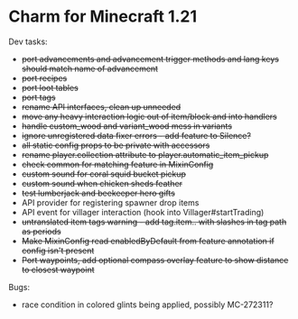 # Charm for Minecraft 1.21

Dev tasks:
- ~~port advancements and advancement trigger methods and lang keys should match name of advancement~~
- ~~port recipes~~
- ~~port loot tables~~
- ~~port tags~~
- ~~rename API interfaces, clean up unneeded~~
- ~~move any heavy interaction logic out of item/block and into handlers~~
- ~~handle custom_wood and variant_wood mess in variants~~
- ~~ignore unregistered data fixer errors - add feature to Silence?~~
- ~~all static config props to be private with accessors~~
- ~~rename player.collection attribute to player.automatic_item_pickup~~
- ~~check common for matching feature in MixinConfig~~
- ~~custom sound for coral squid bucket pickup~~
- ~~custom sound when chicken sheds feather~~
- ~~test lumberjack and beekeeper hero gifts~~
- API provider for registering spawner drop items 
- API event for villager interaction (hook into Villager#startTrading)
- ~~untranslated item tags warning - add tag.item.<namespace>.<path> with slashes in tag path as periods~~
- ~~Make MixinConfig read enabledByDefault from feature annotation if config isn't present~~
- ~~Port waypoints, add optional compass overlay feature to show distance to closest waypoint~~

Bugs:
- race condition in colored glints being applied, possibly MC-272311?